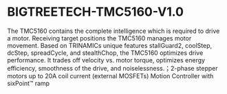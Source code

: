 # BIGTREETECH-TMC5160-V1.0
The TMC5160 contains the complete intelligence which is required to drive a motor. Receiving target positions the TMC5160 manages motor movement. Based on TRINAMICs unique features stallGuard2, coolStep, dcStep, spreadCycle, and stealthChop, the TMC5160 optimizes drive performance. It trades off velocity vs. motor torque, optimizes energy efficiency, smoothness of the drive, and noiselessness.；2-phase stepper motors up to 20A coil current (external MOSFETs) Motion Controller with sixPoint™ ramp
